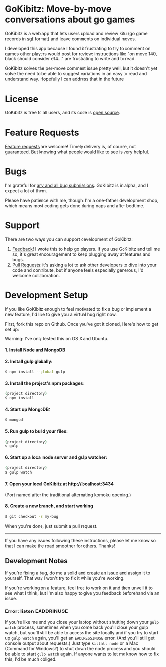 GoKibitz: Move-by-move conversations about go games
===================================================

GoKibitz is a web app that lets users upload and review kifu (go game records in [sgf](http://www.red-bean.com/sgf/) format) and leave comments on individual moves.

I developed this app because I found it frustrating to try to comment on games other players would post for review: instructions like "on move 140, black should consider e14..." are frustrating to write and to read.

GoKibitz solves the per-move comment issue pretty well, but it doesn't yet solve the need to be able to suggest variations in an easy to read and understand way. Hopefully I can address that in the future.

License
=======
GoKibitz is free to all users, and its code is [open source](https://github.com/neagle/gokibitz/blob/master/LICENSE).

Feature Requests
================
[Feature requests](https://github.com/neagle/gokibitz/issues) are welcome! Timely delivery is, of course, not guaranteed. But knowing what people would like to see is very helpful.

Bugs
====

I'm grateful for [any and all bug submissions](https://github.com/neagle/gokibitz/issues). GoKibitz is in alpha, and I expect a lot of them.

Please have patience with me, though: I'm a one-father development shop, which means most coding gets done during naps and after bedtime.

Support
=======

There are two ways you can support development of GoKibitz:

1. [Feedback](mailto:nate@nateeagle.com)! I wrote this to help go players. If you use GoKibitz and tell me so, it's great encouragement to keep plugging away at features and bugs.
2. [Pull Requests](https://github.com/neagle/gokibitz/pulls): it's asking a lot to ask other developers to dive into your code and contribute, but if anyone feels especially generous, I'd welcome collaboration.

Development Setup
=================

If you like GoKibitz enough to feel motivated to fix a bug or implement a new feature, I'd like to give you a virtual hug right now.

First, fork this repo on Github. Once you've got it cloned, Here's how to get set up:

Warning: I've only tested this on OS X and Ubuntu.

#### 1. Install [Node](http://nodejs.org/) and [MongoDB](http://www.mongodb.com/h/a)
#### 2. Install gulp globally:

```sh
$ npm install --global gulp
```

#### 3. Install the project's npm packages:

```sh
(project directory)
$ npm install
```

#### 4. Start up MongoDB:

```sh
$ mongod
```

#### 5. Run gulp to build your files:

```sh
(project directory)
$ gulp
```

#### 6. Start up a local node server and gulp watcher:

```sh
(project directory)
$ gulp watch
```

#### 7. Open your local GoKibitz at http://localhost:3434

(Port named after the traditional alternating komoku opening.)

#### 8. Create a new branch, and start working

```sh
$ git checkout -B my-bug
```

When you're done, just submit a pull request.

- - -

If you have any issues following these instructions, please let me know so that I can make the road smoother for others. Thanks!

Development Notes
-----------------

If you're fixing a bug, do me a solid and [create an issue](https://github.com/neagle/gokibitz/issues/new) and assign it to yourself. That way I won't try to fix it while you're working.

If you're working on a feature, feel free to work on it and then unveil it to see what I think, but I'm also happy to give you feedback beforehand via an issue.

### Error: listen EADDRINUSE

If you're like me and you close your laptop without shutting down your `gulp watch` process, sometimes when you come back you'll close your gulp watch, but you'll still be able to access the site locally and if you try to start up `gulp watch` again, you'll get an `EADDRESSINUSE` error. (And you'll still get console output about requests.) Just type `killall node` on a Mac (Command for Windows?) to shut down the node process and you should be able to start `gulp watch` again. If anyone wants to let me know how to fix this, I'd be much obliged.
